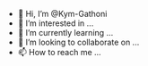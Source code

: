 - 👋 Hi, I’m @Kym-Gathoni
- 👀 I’m interested in ...
- 🌱 I’m currently learning ...
- 💞️ I’m looking to collaborate on ...
- 📫 How to reach me ...

<!---
Kym-Gathoni/Kym-Gathoni is a ✨ special ✨ repository because its `README.md` (this file) appears on your GitHub profile.
You can click the Preview link to take a look at your changes.
--->

